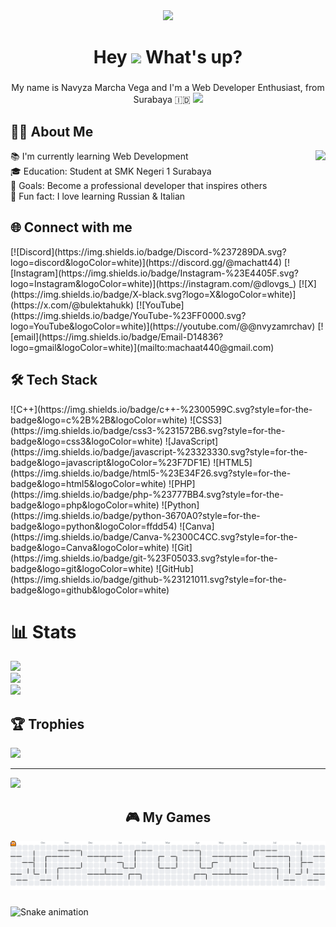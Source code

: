 <div align="center">
  <img height="150" src="https://media.giphy.com/media/M9gbBd9nbDrOTu1Mqx/giphy.gif"  />
</div>

###

<h1 align="center">Hey  <img src="https://emojis.slackmojis.com/emojis/images/1577305505/7373/hand_wave.gif?1577305505" width="50" /> What's up?</h1>

###

<p align="center">My name is Navyza Marcha Vega and I'm a Web Developer Enthusiast, from Surabaya 🇮🇩 <img src="https://flagcdn.com/w20/id.png" width="30"/> </p>

###

<h2 align="left">👩‍💻 About Me</h2>

<img align="right" height="150" src="https://i.imgflip.com/65efzo.gif"  />

<p align="left">
📚 I'm currently learning Web Development <br>
🎓 Education: Student at SMK Negeri 1 Surabaya <br>
🎯 Goals: Become a professional developer that inspires others <br>
🎲 Fun fact: I love learning Russian & Italian  
</p>

###

<h2 align="left">🌐 Connect with me</h2>
<div align="left">
  [![Discord](https://img.shields.io/badge/Discord-%237289DA.svg?logo=discord&logoColor=white)](https://discord.gg/@machatt44) [![Instagram](https://img.shields.io/badge/Instagram-%23E4405F.svg?logo=Instagram&logoColor=white)](https://instagram.com/@dlovgs_) [![X](https://img.shields.io/badge/X-black.svg?logo=X&logoColor=white)](https://x.com/@bulektahukk) [![YouTube](https://img.shields.io/badge/YouTube-%23FF0000.svg?logo=YouTube&logoColor=white)](https://youtube.com/@@nvyzamrchav) [![email](https://img.shields.io/badge/Email-D14836?logo=gmail&logoColor=white)](mailto:machaat440@gmail.com) 
</div>

###

<h2 align="left">🛠 Tech Stack</h2>
<div align="left">
  ![C++](https://img.shields.io/badge/c++-%2300599C.svg?style=for-the-badge&logo=c%2B%2B&logoColor=white) ![CSS3](https://img.shields.io/badge/css3-%231572B6.svg?style=for-the-badge&logo=css3&logoColor=white) ![JavaScript](https://img.shields.io/badge/javascript-%23323330.svg?style=for-the-badge&logo=javascript&logoColor=%23F7DF1E) ![HTML5](https://img.shields.io/badge/html5-%23E34F26.svg?style=for-the-badge&logo=html5&logoColor=white) ![PHP](https://img.shields.io/badge/php-%23777BB4.svg?style=for-the-badge&logo=php&logoColor=white) ![Python](https://img.shields.io/badge/python-3670A0?style=for-the-badge&logo=python&logoColor=ffdd54) ![Canva](https://img.shields.io/badge/Canva-%2300C4CC.svg?style=for-the-badge&logo=Canva&logoColor=white) ![Git](https://img.shields.io/badge/git-%23F05033.svg?style=for-the-badge&logo=git&logoColor=white) ![GitHub](https://img.shields.io/badge/github-%23121011.svg?style=for-the-badge&logo=github&logoColor=white)

</div>

###

##                                                                                                  
# 📊 Stats
![](https://github-readme-stats.vercel.app/api?username=Machattt&theme=dracula&hide_border=false&include_all_commits=true&count_private=false)<br/>
![](https://nirzak-streak-stats.vercel.app/?user=Machattt&theme=dracula&hide_border=false)<br/>
![](https://github-readme-stats.vercel.app/api/top-langs/?username=Machattt&theme=dracula&hide_border=false&include_all_commits=true&count_private=false&layout=compact)

## 🏆 Trophies
![](https://github-profile-trophy.vercel.app/?username=Machattt&theme=dracula&no-frame=false&no-bg=false&margin-w=4)

---
[![](https://visitcount.itsvg.in/api?id=Machattt&icon=7&color=10)](https://visitcount.itsvg.in)

##

<h2 align="center">🎮 My Games</h2>
<picture>
  <source media="(prefers-color-scheme: dark)" srcset="https://raw.githubusercontent.com/Machattt/Machattt/output/pacman-contribution-graph-dark.svg">
  <source media="(prefers-color-scheme: light)" srcset="https://raw.githubusercontent.com/Machattt/Machattt/output/pacman-contribution-graph.svg">
  <img alt="pacman contribution graph" src="https://raw.githubusercontent.com/Machattt/Machattt/output/pacman-contribution-graph.svg">
</picture>

###

<img src="https://raw.githubusercontent.com/Machattt/Machattt/output/snake.svg" alt="Snake animation" />

###